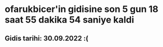 # ofarukbicer'in gidisine son 5 gun 18 saat 55 dakika 54 saniye kaldi

## Gidis tarihi: 30.09.2022 :(